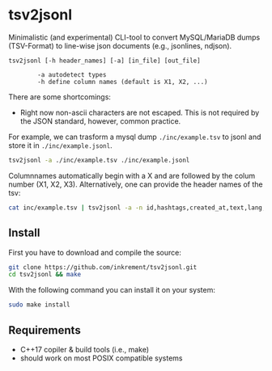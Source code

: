 # tsv2jsonl

Minimalistic (and experimental) CLI-tool to convert MySQL/MariaDB dumps (TSV-Format) to line-wise json documents (e.g., jsonlines, ndjson). 

```
tsv2jsonl [-h header_names] [-a] [in_file] [out_file]  
        
        -a autodetect types
        -h define column names (default is X1, X2, ...)
```


 There are some shortcomings:

  - Right now non-ascii characters are not escaped. This is not required by the JSON standard, however, common practice.


For example, we can trasform a mysql dump `./inc/example.tsv` to jsonl and store it in `./inc/example.jsonl`.

```sh
tsv2jsonl -a ./inc/example.tsv ./inc/example.jsonl
```

Columnnames automatically begin with a X and are followed by the colum number (X1, X2, X3). Alternatively, one can provide the header names of the tsv:

```sh
cat inc/example.tsv | tsv2jsonl -a -n id,hashtags,created_at,text,lang,retweets,coords,a_username,a_followers,a_friends,a_statuses,a_description,a_location,observation_date,geo,place,quotes,replies,favs,source
````

## Install

First you have to download and compile the source:

```sh
git clone https://github.com/inkrement/tsv2jsonl.git
cd tsv2jsonl && make
```

With the following command you can install it on your system:

```sh
sudo make install
```

## Requirements
 - C++17 copiler & build tools (i.e., make)
 - should work on most POSIX compatible systems
